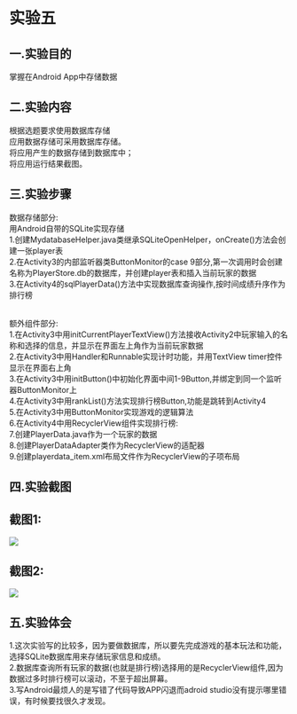 实验五
=
一.实验目的
-
掌握在Android App中存储数据
  
二.实验内容
-
根据选题要求使用数据库存储<br>
应用数据存储可采用数据库存储。<br>
将应用产生的数据存储到数据库中；<br>
将应用运行结果截图。<br>

三.实验步骤
-
数据存储部分:<br>
用Android自带的SQLite实现存储<br>
1.创建MydatabaseHelper.java类继承SQLiteOpenHelper，onCreate()方法会创建一张player表<br>
2.在Activity3的内部监听器类ButtonMonitor的case 9部分,第一次调用时会创建名称为PlayerStore.db的数据库，并创建player表和插入当前玩家的数据<br>
3.在Activity4的sqlPlayerData()方法中实现数据库查询操作,按时间成绩升序作为排行榜<br><br>

额外组件部分:<br>
1.在Activity3中用initCurrentPlayerTextView()方法接收Activity2中玩家输入的名称和选择的信息，并显示在界面左上角作为当前玩家数据<br>
2.在Activity3中用Handler和Runnable实现计时功能，并用TextView timer控件显示在界面右上角<br>
3.在Activity3中用initButton()中初始化界面中间1-9Button,并绑定到同一个监听器ButtonMonitor上<br>
4.在Activity3中用rankList()方法实现排行榜Button,功能是跳转到Activity4<br>
5.在Activity3中用ButtonMonitor实现游戏的逻辑算法<br>
6.在Activity4中用RecyclerView组件实现排行榜:<br>
7.创建PlayerData.java作为一个玩家的数据<br>
8.创建PlayerDataAdapter类作为RecyclerView的适配器<br>
9.创建playerdata_item.xml布局文件作为RecyclerView的子项布局<br>


四.实验截图
-
截图1:
-
![](https://github.com/yangyangyang2017/android-labs-2018/blob/master/soft1614080902221/%E7%AC%AC5%E6%AC%A1%E5%AE%9E%E9%AA%8C%E6%88%AA%E5%9B%BE1.gif)

截图2:
-
![](https://github.com/yangyangyang2017/android-labs-2018/blob/master/soft1614080902221/%E7%AC%AC5%E6%AC%A1%E5%AE%9E%E9%AA%8C%E6%88%AA%E5%9B%BE2.gif)


五.实验体会
-
1.这次实验写的比较多，因为要做数据库，所以要先完成游戏的基本玩法和功能，选择SQLite数据库用来存储玩家信息和成绩。<br>
2.数据库查询所有玩家的数据(也就是排行榜)选择用的是RecyclerView组件,因为数据过多时排行榜可以滚动，不至于超出屏幕。<br>
3.写Android最烦人的是写错了代码导致APP闪退而adroid studio没有提示哪里错误，有时候要找很久才发现。<br>
 
  
